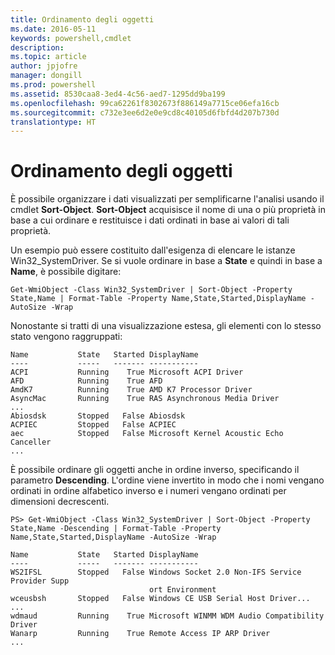 ```yaml
---
title: Ordinamento degli oggetti
ms.date: 2016-05-11
keywords: powershell,cmdlet
description: 
ms.topic: article
author: jpjofre
manager: dongill
ms.prod: powershell
ms.assetid: 8530caa8-3ed4-4c56-aed7-1295dd9ba199
ms.openlocfilehash: 99ca62261f8302673f886149a7715ce06efa16cb
ms.sourcegitcommit: c732e3ee6d2e0e9cd8c40105d6fbfd4d207b730d
translationtype: HT
---
```

# <a name="sorting-objects"></a>Ordinamento degli oggetti
È possibile organizzare i dati visualizzati per semplificarne l'analisi usando il cmdlet **Sort-Object**. **Sort-Object** acquisisce il nome di una o più proprietà in base a cui ordinare e restituisce i dati ordinati in base ai valori di tali proprietà.

Un esempio può essere costituito dall'esigenza di elencare le istanze Win32_SystemDriver. Se si vuole ordinare in base a **State** e quindi in base a **Name**, è possibile digitare:

```
Get-WmiObject -Class Win32_SystemDriver | Sort-Object -Property State,Name | Format-Table -Property Name,State,Started,DisplayName -AutoSize -Wrap
```

Nonostante si tratti di una visualizzazione estesa, gli elementi con lo stesso stato vengono raggruppati:

```
Name           State   Started DisplayName
----           -----   ------- -----------
ACPI           Running    True Microsoft ACPI Driver
AFD            Running    True AFD
AmdK7          Running    True AMD K7 Processor Driver
AsyncMac       Running    True RAS Asynchronous Media Driver
...
Abiosdsk       Stopped   False Abiosdsk
ACPIEC         Stopped   False ACPIEC
aec            Stopped   False Microsoft Kernel Acoustic Echo Canceller
...
```

È possibile ordinare gli oggetti anche in ordine inverso, specificando il parametro **Descending**. L'ordine viene invertito in modo che i nomi vengano ordinati in ordine alfabetico inverso e i numeri vengano ordinati per dimensioni decrescenti.

```
PS> Get-WmiObject -Class Win32_SystemDriver | Sort-Object -Property State,Name -Descending | Format-Table -Property Name,State,Started,DisplayName -AutoSize -Wrap

Name           State   Started DisplayName
----           -----   ------- -----------
WS2IFSL        Stopped   False Windows Socket 2.0 Non-IFS Service Provider Supp
                               ort Environment
wceusbsh       Stopped   False Windows CE USB Serial Host Driver...
...
wdmaud         Running    True Microsoft WINMM WDM Audio Compatibility Driver
Wanarp         Running    True Remote Access IP ARP Driver
...
```

